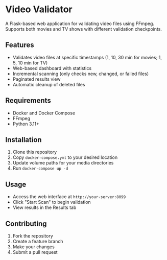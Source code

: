 # Video Validator

A Flask-based web application for validating video files using FFmpeg. Supports both movies and TV shows with different validation checkpoints.

## Features

- Validates video files at specific timestamps (1, 10, 30 min for movies; 1, 5, 10 min for TV)
- Web-based dashboard with statistics
- Incremental scanning (only checks new, changed, or failed files)
- Paginated results view
- Automatic cleanup of deleted files

## Requirements

- Docker and Docker Compose
- FFmpeg
- Python 3.11+

## Installation

1. Clone this repository
2. Copy `docker-compose.yml` to your desired location
3. Update volume paths for your media directories
4. Run `docker-compose up -d`

## Usage

- Access the web interface at `http://your-server:8099`
- Click "Start Scan" to begin validation
- View results in the Results tab

## Contributing

1. Fork the repository
2. Create a feature branch
3. Make your changes
4. Submit a pull request
